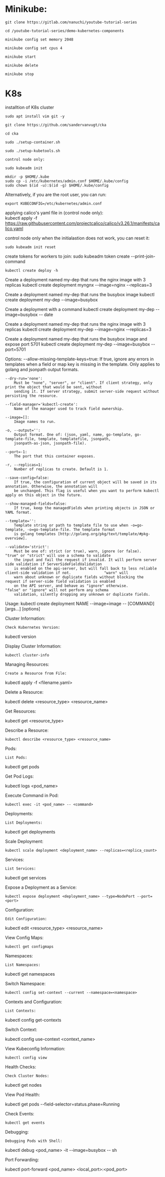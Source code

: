 

# Minikube:

	git clone https://gitlab.com/nanuchi/youtube-tutorial-series
	
	cd /youtube-tutorial-series/demo-kubernetes-components

	minikube config set memory 2048 

	minikube config set cpus 4 

	minikube start

	minikube delete

	minikube stop

# K8s
installtion of K8s cluster

	sudo apt install vim git -y

	git clone https://github.com/sandervanvugt/cka

	cd cka

	sudo ./setup-container.sh

	sudo ./setup-kubetools.sh

	control node only:

	sudo kubeadm init 

	mkdir -p $HOME/.kube
	sudo cp -i /etc/kubernetes/admin.conf $HOME/.kube/config
	sudo chown $(id -u):$(id -g) $HOME/.kube/config

Alternatively, if you are the root user, you can run:

	export KUBECONFIG=/etc/kubernetes/admin.conf

		
applying calico's yaml file in (control node only):		
	kubectl apply -f https://raw.githubusercontent.com/projectcalico/calico/v3.26.1/manifests/calico.yaml


control node only when the initialastion does not work, you can reset it:

	sudo kubeadm init reset

create tokens for workers to join:
	sudo kubeadm token create --print-join-command
	
	kubectl create deploy -h

Create a deployment named my-dep that runs the nginx image with 3 replicas
	kubectl create deployment myngnx --image=nginx --replicas=3



Create a deployment named my-dep that runs the busybox image
	kubectl create deployment my-dep --image=busybox

Create a deployment with a command
	kubectl create deployment my-dep --image=busybox -- date

Create a deployment named my-dep that runs the nginx image with 3 replicas
	kubectl create deployment my-dep --image=nginx --replicas=3

Create a deployment named my-dep that runs the busybox image and expose port 5701
	kubectl create deployment my-dep --image=busybox --port=5701

Options:
    --allow-missing-template-keys=true:
        If true, ignore any errors in templates when a field or map key is missing in the template. Only applies to
        golang and jsonpath output formats.

    --dry-run='none':
        Must be "none", "server", or "client". If client strategy, only print the object that would be sent, without
        sending it. If server strategy, submit server-side request without persisting the resource.

    --field-manager='kubectl-create':
        Name of the manager used to track field ownership.

    --image=[]:
        Image names to run.

    -o, --output='':
        Output format. One of: (json, yaml, name, go-template, go-template-file, template, templatefile, jsonpath,
        jsonpath-as-json, jsonpath-file).

    --port=-1:
        The port that this container exposes.

    -r, --replicas=1:
        Number of replicas to create. Default is 1.

    --save-config=false:
        If true, the configuration of current object will be saved in its annotation. Otherwise, the annotation will
        be unchanged. This flag is useful when you want to perform kubectl apply on this object in the future.

    --show-managed-fields=false:
        If true, keep the managedFields when printing objects in JSON or YAML format.

    --template='':
        Template string or path to template file to use when -o=go-template, -o=go-template-file. The template format
        is golang templates [http://golang.org/pkg/text/template/#pkg-overview].

    --validate='strict':
        Must be one of: strict (or true), warn, ignore (or false).              "true" or "strict" will use a schema to validate
        the input and fail the request if invalid. It will perform server side validation if ServerSideFieldValidation
        is enabled on the api-server, but will fall back to less reliable client-side validation if not.               "warn" will
        warn about unknown or duplicate fields without blocking the request if server-side field validation is enabled
        on the API server, and behave as "ignore" otherwise.            "false" or "ignore" will not perform any schema
        validation, silently dropping any unknown or duplicate fields.

Usage:
	kubectl create deployment NAME --image=image -- [COMMAND] [args...] [options]














Cluster Information:

    Check Kubernetes Version:

    

kubectl version

Display Cluster Information:



    kubectl cluster-info

Managing Resources:

    Create a Resource from File:

    

kubectl apply -f <filename.yaml>

Delete a Resource:



kubectl delete <resource_type> <resource_name>

Get Resources:



kubectl get <resource_type>

Describe a Resource:



    kubectl describe <resource_type> <resource_name>

Pods:

    List Pods:

    

kubectl get pods

Get Pod Logs:



kubectl logs <pod_name>

Execute Command in Pod:



    kubectl exec -it <pod_name> -- <command>

Deployments:

    List Deployments:

    

kubectl get deployments

Scale Deployment:



    kubectl scale deployment <deployment_name> --replicas=<replica_count>

Services:

    List Services:

    

kubectl get services

Expose a Deployment as a Service:



    kubectl expose deployment <deployment_name> --type=NodePort --port=<port>

Configuration:

    Edit Configuration:

    

kubectl edit <resource_type> <resource_name>

View Config Maps:



    kubectl get configmaps

Namespaces:

    List Namespaces:

    

kubectl get namespaces

Switch Namespace:



    kubectl config set-context --current --namespace=<namespace>

Contexts and Configuration:

    List Contexts:

    

kubectl config get-contexts

Switch Context:



kubectl config use-context <context_name>

View Kubeconfig Information:



    kubectl config view

Health Checks:

    Check Cluster Nodes:

    

kubectl get nodes

View Pod Health:



kubectl get pods --field-selector=status.phase=Running

Check Events:



    kubectl get events

Debugging:

    Debugging Pods with Shell:

    

kubectl debug <pod_name> -it --image=busybox -- sh

Port Forwarding:



kubectl port-forward <pod_name> <local_port>:<pod_port>